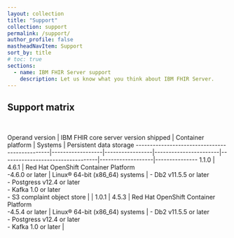 ```yaml
---
layout: collection
title: "Support"
collection: support
permalink: /support/
author_profile: false
mastheadNavItem: Support
sort_by: title
# toc: true
sections:
  - name: IBM FHIR Server support
    description: Let us know what you think about IBM FHIR Server.
---
```

## Support matrix


<br>

 Operand version | IBM FHIR core server version shipped | Container platform               | Systems           | Persistent data storage
-----------------------------------------------|------------------|-----------------|-----------------------|----------------------------------|-------------------|---------------
1.1.0    | 4.6.1            | Red Hat OpenShift Container Platform <br> -4.6.0 or later  | Linux® 64-bit (x86_64) systems | - Db2 v11.5.5 or later <br> - Postgress v12.4 or later <br> - Kafka 1.0 or later <br> - S3 complaint object store  | |
1.0.1         | 4.5.3           | Red Hat OpenShift Container Platform <br> -4.5.4 or later   | Linux® 64-bit (x86_64) systems   | - Db2 v11.5.5 or later <br> - Postgress v12.4 or later <br> - Kafka 1.0 or later | &nbsp;

